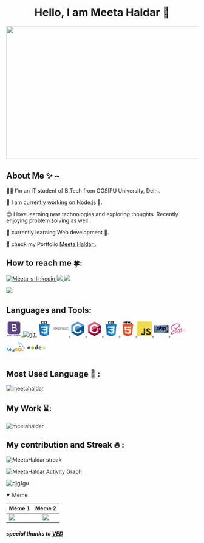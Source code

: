 <!-- <span><h1>
   <img src="https://octodex.github.com/images/daftpunktocat-guy.gif"    width="150" height="150" />
   <img src="https://octodex.github.com/images/momtocat.png" width="150"    height="150"  />
  <img src="https://octodex.github.com/images/daftpunktocat-thomas.gif" width="150" height="150"  />
  <img src="https://octodex.github.com/images/twenty-percent-cooler-octocat.png" width="150" height="150"/>
 <img src="https://octodex.github.com/images/daftpunktocat-guy.gif" width="150"   height="150" />
  
  </h1>
</span>
 -->


<h1  align="center">Hello, I am Meeta Haldar 💙</h1>
<p align="center"><img src="https://user-images.githubusercontent.com/18125109/31239479-d554f29c-a9c2-11e7-8138-71483d537ca9.gif"  width="1000" height="350"/>
</p>
   <h2> About Me ✨ ~  </h2>
<p>
   👩‍🎓 I’m an IT student of B.Tech from GGSIPU University, Delhi.
   </p>
  
  
   <p>🙌 I am currently working on Node.js 📃.</p>
   
<p>😊 I love learning new technologies and exploring thoughts. Recently enjoying problem solving as well .
   </p>

 <p>
🌱  currently learning Web development 💖.
   </p>


<p>
   🤩 check my Portfolio <a href="https://meeta.dns.army/" target="_blank"> Meeta Haldar </a>.
</p>
<h2 align="left"> How to reach me 🍀: </h2>

<p align="left">
   <a href="https://www.linkedin.com/in/meeta-haldar-601b41203/?locale=en_US" target="blank"><img src="https://raw.githubusercontent.com/rahuldkjain/github-profile-readme-generator/master/src/images/icons/Social/linked-in-alt.svg" alt="Meeta-s-linkedin" height="50" width="50" />
   </a>
   
   <a href="https://twitter.com/Meeta_boss">
     <img src="https://img.icons8.com/external-justicon-lineal-color-justicon/64/000000/external-twitter-social-media-justicon-lineal-color-justicon.png"/>    
</a>
   
   <a href="mailto:meetahaldar1001@gmail.com">
     <img src="https://img.icons8.com/fluency/64/000000/apple-mail.png"/>
   </a>

   <a href="https://codeforces.com/profile/Meeta_haldar"><img src="https://img.icons8.com/color/48/000000/bar-chart--v1.png"/></a>
</p>

<h2 align="left">Languages and Tools: </h2>


<p align="left"> <a href="https://getbootstrap.com" target="_blank"> <img src="https://raw.githubusercontent.com/devicons/devicon/master/icons/bootstrap/bootstrap-plain-wordmark.svg" alt="bootstrap" width="40" height="40"/> </a> <a href="https://www.cprogramming.com/" target="_blank">
   <img src="https://www.vectorlogo.zone/logos/git-scm/git-scm-icon.svg" alt="git" width="40" height="40"/> </a><img src="https://raw.githubusercontent.com/devicons/devicon/master/icons/css3/css3-original-wordmark.svg" alt="css3" width="40" height="40"/> </a> <a href="https://expressjs.com" target="_blank"><img src="https://raw.githubusercontent.com/devicons/devicon/master/icons/express/express-original-wordmark.svg" alt="express" width="40" height="40" /> </a> <a href="https://git-scm.com/" target="_blank"> <a href="https://www.cprogramming.com/" target="_blank" padding="20px"> <img src="https://raw.githubusercontent.com/devicons/devicon/master/icons/c/c-original.svg" alt="c" width="40" height="40"/> </a>
   <a href="https://www.w3schools.com/cpp/" target="_blank"> <img src="https://raw.githubusercontent.com/devicons/devicon/master/icons/cplusplus/cplusplus-original.svg"  alt="cplusplus"  width="40" height="40"/> </a> <a href="https://www.w3schools.com/css/" target="_blank"> <img src="https://raw.githubusercontent.com/devicons/devicon/master/icons/css3/css3-original-wordmark.svg" alt="css3" width="40" height="40"/> </a>
   <a href="https://www.w3.org/html/" target="_blank"> <img src="https://raw.githubusercontent.com/devicons/devicon/master/icons/html5/html5-original-wordmark.svg" alt="html5" width="40" height="40"/> </a> 
   <a href="https://developer.mozilla.org/en-US/docs/Web/JavaScript" target="_blank"> <img src="https://raw.githubusercontent.com/devicons/devicon/master/icons/javascript/javascript-original.svg" alt="javascript" width="40" height="40"/> </a>
   <a href="https://www.php.net" target="_blank"> <img src="https://raw.githubusercontent.com/devicons/devicon/master/icons/php/php-original.svg" alt="php" width="40" height="40"/> </a>
   <a href="https://sass-lang.com" target="_blank"> <img src="https://raw.githubusercontent.com/devicons/devicon/master/icons/sass/sass-original.svg" alt="sass" width="40" height="40"/> </a>
   <img src="https://raw.githubusercontent.com/devicons/devicon/master/icons/mysql/mysql-original-wordmark.svg" alt="mysql" width="50" height="50"/> </a> <a href="https://nodejs.org" target="_blank"> <img src="https://raw.githubusercontent.com/devicons/devicon/master/icons/nodejs/nodejs-original-wordmark.svg" alt="nodejs" width="50" height="50"/> </a> </p>

<h2>Most Used Language 🔮 : </h2>



<p align="left"><img  src="https://github-readme-stats.vercel.app/api/top-langs?username=meetahaldar&show_icons=true&locale=en&" alt="meetahaldar" />

</p>
   
<h2> My Work ⌛:</h2>
<p><img src="https://github-readme-stats.vercel.app/api?username=meetahaldar&show_icons=true&locale=en" alt="meetahaldar" /></p>

 <h2>  My contribution and Streak 🔥 : </h2>

<p>
        <img alt="MeetaHaldar streak" src="https://github-readme-streak-stats.herokuapp.com/?user=MeetaHaldar"/>
</p>



 <img alt="MeetaHaldar Activity Graph" src="https://activity-graph.herokuapp.com/graph?username=MeetaHaldar&bg_color=FFFFFF&color=c6272f&line=FFA486&point=FF0075&hide_border=true" />
 
 
 <p align="center">
   
   ![djg1gu](https://user-images.githubusercontent.com/69325431/137965392-49182a54-c6ce-45f7-83ef-c51949a65a9e.gif)

   
   
</p>






 <details open>

<summary>Meme</summary>

<!--   
<p style="float: left">

  <img src="https://memeapi-thorved.herokuapp.com/meme/ProgrammerHumor" width="500"> 
</p>
   <p style="float: right">
  <img src="https://memeapi-thorved.herokuapp.com/meme/" width="500"> 
   </p>

   </p> -->

| Meme 1       |    Meme 2           
| ------------- |:-------------:
|  <img src="https://memeapi-thorved.herokuapp.com/meme/ProgrammerHumor" width="500">     |  <img src="https://memeapi-thorved.herokuapp.com/meme/" width="500"> 
   
   
   
   

</details> 

<h5> special thanks to <a href = "https://github.com/thorved" > VED </a> </h5>
